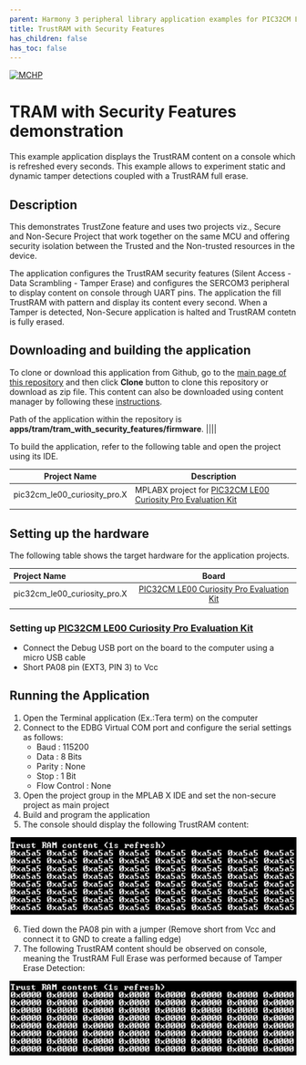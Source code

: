```yaml
---
parent: Harmony 3 peripheral library application examples for PIC32CM LE00/LS00/LS60 family
title: TrustRAM with Security Features 
has_children: false
has_toc: false
---
```


[![MCHP](https://www.microchip.com/ResourcePackages/Microchip/assets/dist/images/logo.png)](https://www.microchip.com)

# TRAM with Security Features demonstration

This example application displays the TrustRAM content on a console which is refreshed every seconds. This example allows to experiment static and dynamic tamper detections coupled with a TrustRAM full erase.

## Description

This demonstrates TrustZone feature and uses two projects viz., Secure and Non-Secure Project that work together on the same
MCU and offering security isolation between the Trusted and the Non-trusted resources in the device.

The application configures the TrustRAM security features (Silent Access - Data Scrambling - Tamper Erase) and configures the SERCOM3 peripheral to display content on console through UART pins. The application the fill TrustRAM with pattern and display its content every second. When a Tamper is detected, Non-Secure application is halted and TrustRAM contetn is fully erased.

## Downloading and building the application

To clone or download this application from Github, go to the [main page of this repository](https://github.com/Microchip-MPLAB-Harmony/csp_apps_pic32cm_le_ls) and then click **Clone** button to clone this repository or download as zip file.
This content can also be downloaded using content manager by following these [instructions](https://github.com/Microchip-MPLAB-Harmony/contentmanager/wiki).

Path of the application within the repository is **apps/tram/tram_with_security_features/firmware**.
||||

To build the application, refer to the following table and open the project using its IDE.

| Project Name      | Description                                    |
| ----------------- | ---------------------------------------------- |
| pic32cm_le00_curiosity_pro.X | MPLABX project for [PIC32CM LE00 Curiosity Pro Evaluation Kit]() |
|||

## Setting up the hardware

The following table shows the target hardware for the application projects.

| Project Name| Board|
|:---------|:---------:|
| pic32cm_le00_curiosity_pro.X | [PIC32CM LE00 Curiosity Pro Evaluation Kit]()
|||

### Setting up [PIC32CM LE00 Curiosity Pro Evaluation Kit]()

- Connect the Debug USB port on the board to the computer using a micro USB cable
- Short PA08 pin (EXT3, PIN 3) to Vcc

## Running the Application

1. Open the Terminal application (Ex.:Tera term) on the computer
2. Connect to the EDBG Virtual COM port and configure the serial settings as follows:
    - Baud : 115200
    - Data : 8 Bits
    - Parity : None
    - Stop : 1 Bit
    - Flow Control : None
3. Open the project group in the MPLAB X IDE and set the non-secure project as main project
4. Build and program the application
5. The console should display the following TrustRAM content:

![output](images/output_tram_filled.png)

6. Tied down the PA08 pin with a jumper (Remove short from Vcc and connect it to GND to create a falling edge)
7. The following TrustRAM content should be observed on console, meaning the TrustRAM Full Erase was performed because of Tamper Erase Detection:

![output](images/output_tram_erased.png)